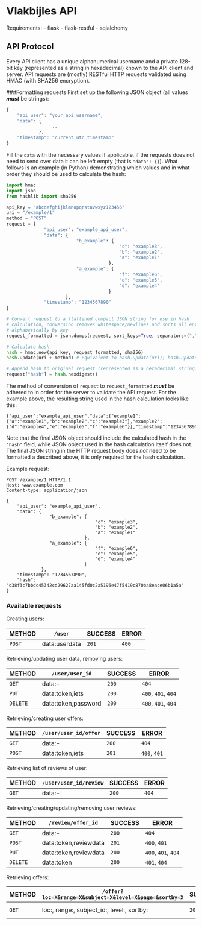 Vlakbijles API
===================
Requirements:
    - flask
    - flask-restful
    - sqlalchemy

API Protocol
---------------------------------
Every API client has a unique alphanumerical username and a private 128-bit key
(represented as a string in hexadecimal) known to the API client and server.
API requests are (mostly) RESTful HTTP requests validated using HMAC (with
SHA256 encryption).

###Formatting requests
First set up the following JSON object (all values **_must_** be strings):
```javascript
{
    "api_user": "your_api_username",
    "data": {
			     ..
			},
    "timestamp": "current_utc_timestamp"
}
```
Fill the `data`  with the necessary values if applicable, if the requests does
not need to send over data it can be left empty (that is `"data": {}`). What
follows is an example (in Python) demonstrating which values and in what order
they should be used to calculate the hash:

```python
import hmac
import json
from hashlib import sha256

api_key = "abcdefghijklmnopqrstuvwxyz123456"
uri = "/example/1"
method = "POST"
request = {
              "api_user": "example_api_user",
              "data": {
	                      "b_example": {
		                                  "c": "example3",
                                          "b": "example2",
                                          "a": "example1"
                                      },
                          "a_example": {
                                          "f": "example6",
                                          "e": "example5",
                                          "d": "example4"
                                      }
                      },
              "timestamp": "1234567890"
}

# Convert request to a flattened compact JSON string for use in hash
# calculation, conversion removes whitespace/newlines and sorts all entries
# alphabetically by key
request_formatted = json.dumps(request, sort_keys=True, separators=(",", ":"))

# Calculate hash
hash = hmac.new(api_key, request_formatted, sha256)
hash.update(uri + method) # Equivalent to hash.update(uri); hash.update(method)

# Append hash to original request (represented as a hexadecimal string)
request["hash"] = hash.hexdigest()
```

The method of conversion of `request` to `request_formatted` **_must_** be
adhered to in order for the server to validate the API request. For the example
above, the resulting string used in the hash calculation looks like this:

```
{"api_user":"example_api_user","data":{"example1":{"a":"example1","b":"example2","c":"example3"},"example2":{"d":"example4","e":"example5","f":"example6"}},"timestamp":"1234567890"}
```

Note that the final JSON object should include the calculated hash in the
`"hash"` field, while JSON object used in the hash calculation itself does not.
The final JSON string in the HTTP request body does _not_ need to be formatted
a described above, it is only required for the hash calculation.

Example request:

```
POST /example/1 HTTP/1.1
Host: www.example.com
Content-type: application/json

{
	"api_user": "example_api_user",
    "data": {
		        "b_example": {
                                 "c": "example3",
                                 "b": "example2",
                                 "a": "example1"
                             },
                "a_example": {
                                 "f": "example6",
                                 "e": "example5",
                                 "d": "example4"
                             }
             },
	"timestamp": "1234567890",
	"hash": "d38f3c7bbdc45342cd29627aa145fd0c2a5196e47f5419c870ba8eace06b1a5a"
}
```

### Available requests
Creating users:

|METHOD   |`/user`|SUCCESS|ERROR|
|---------|-------|-------|-----|
|`POST`   |data:userdata|`201`|`400`|

Retrieving/updating user data, removing users:

|METHOD   |`/user/user_id`|SUCCESS|ERROR|
|---------|---------------|-------|-----|
|`GET`    |data:-|`200`|`404`|
|`PUT`    |data:token,iets|`200`|`400`, `401`, `404`|
|`DELETE` |data:token,password|`200`|`400`, `401`, `404`|

Retrieving/creating user offers:

|METHOD   |`/user/user_id/offer`|SUCCESS|ERROR|
|---------|---------------------|-------|-----|
|`GET`    |data:-|`200`|`404`|
|`POST`   |data:token,iets|`201`|`400`, `401`|

Retrieving list of reviews of user:

|METHOD   |`/user/user_id/review`|SUCCESS|ERROR|
|---------|----------------------|-------|-----|
|`GET`    |data:-|`200`|`404`|

Retrieving/creating/updating/removing user reviews:

|METHOD   |`/review/offer_id`|SUCCESS|ERROR|
|---------|------------------|-------|-----|
|`GET`    |data:-|`200`|`404`|
|`POST`   |data:token,reviewdata|`201`|`400`, `401`|
|`PUT`    |data:token,reviewdata|`200`|`400`, `401`, `404`|
|`DELETE` |data:token|`200`|`401`, `404`|

Retrieving offers:

|METHOD   |`/offer?loc=X&range=X&subject=X&level=X&page=&sortby=X`|SUCCESS|ERROR|
|---------|-------------------------------------------------------|-------|-----|
|`GET`    |loc:, range:, subject_id:, level:, sortby:|`200`|`204`, `400`|
